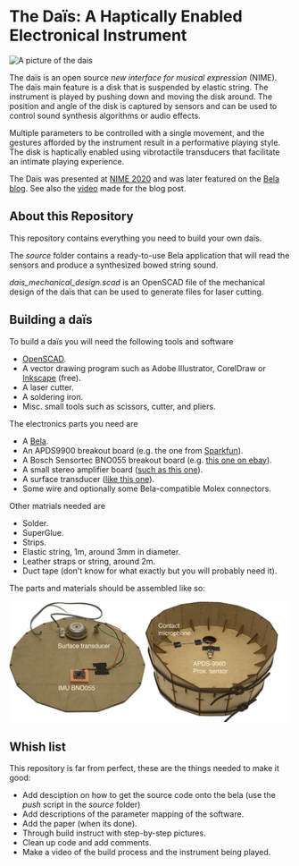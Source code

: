# The Daïs: A Haptically Enabled Electronical Instrument

![A picture of the dais](images/dais.png)

The daïs is an open source *new interface for musical expression* (NIME).
The daïs main feature is a disk that is suspended by elastic string.
The instrument is played by pushing down and moving the disk around.
The position and angle of the disk is captured by sensors and can be used to control sound synthesis algorithms or audio effects.

Multiple parameters to be controlled with a single movement, and the gestures afforded by the instrument result in a performative playing style.
The disk is haptically enabled using vibrotactile transducers that facilitate an intimate playing experience.

The Daïs was presented at [NIME 2020](https://www.nime.org/proceedings/2020/nime2020_paper119.pdf) and was later featured on the [Bela blog](https://blog.bela.io/2020/10/30/dais-haptic-feedback-instrument-pelle-christensen/). See also the [video](https://www.youtube.com/watch?v=Zl-xNjUgyLA) made for the blog post.

## About this Repository

This repository contains everything you need to build your own daïs.

The *source* folder contains a ready-to-use Bela application that will read the sensors and produce a synthesized bowed string sound.

*dais_mechanical_design.scad* is an OpenSCAD file of the mechanical design of the daïs that can be used to generate files for laser cutting.

## Building a daïs

To build a daïs you will need the following tools and software

* [OpenSCAD](https://www.openscad.org/downloads.html).
* A vector drawing program such as Adobe Illustrator, CorelDraw or [Inkscape](https://inkscape.org/) (free).
* A laser cutter.
* A soldering iron.
* Misc. small tools such as scissors, cutter, and pliers.

The electronics parts you need are

* A [Bela](https://bela.io/).
* An APDS9900 breakout board (e.g. the one from [Sparkfun](https://www.sparkfun.com/products/12787)).
* A Bosch Sensortec BNO055 breakout board (e.g. [this one on ebay](https://www.ebay.com/itm/BNO055-MCU-9DOF-Intelligent-9Axis-Attitude-Sensor-Angle-gyroscope-Accelerometer/323248036779?hash=item4b43159bab:g:lzUAAOSwFUxa8rDp)).
* A small stereo amplifier board ([such as this one](https://www.banggood.com/TPA3118-2x30W-8-26V-DC-Stereo-Bluetooth-Digital-Amplifier-Board-p-1095250.html?rmmds=search&cur_warehouse=CN)).
* A surface transducer ([like this one](https://www.sparkfun.com/products/10975)).
* Some wire and optionally some Bela-compatible Molex connectors.

Other matrials needed are

* Solder.
* SuperGlue.
* Strips.
* Elastic string, 1m, around 3mm in diameter.
* Leather straps or string, around 2m.
* Duct tape (don't know for what exactly but you will probably need it).

The parts and materials should be assembled like so:

![Picture with an overview of the placements of the parts](images/parts_overview.jpg)

## Whish list

This repository is far from perfect, these are the things needed to make it good:

* Add desciption on how to get the source code onto the bela (use the *push* script in the *source* folder)
* Add descriptions of the parameter mapping of the software.
* Add the paper (when its done).
* Through build instruct with step-by-step pictures.
* Clean up code and add comments.
* Make a video of the build process and the instrument being played.
